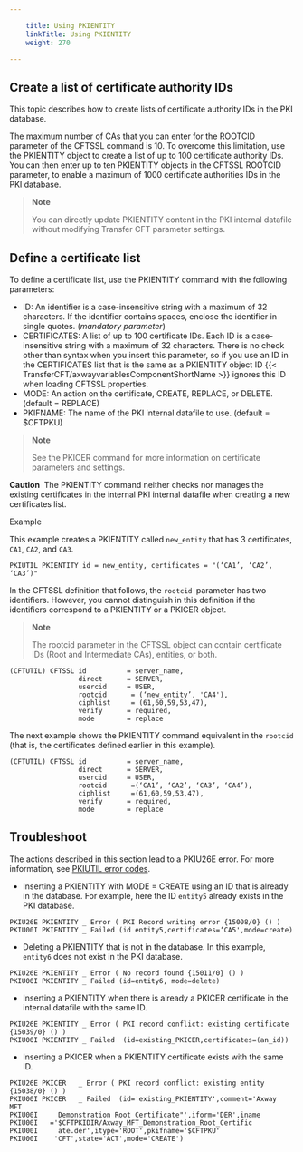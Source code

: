 ```yaml
---

    title: Using PKIENTITY 
    linkTitle: Using PKIENTITY
    weight: 270

---
```

## Create a list of certificate authority IDs

This topic describes how to create lists of certificate authority IDs in the PKI database.

The maximum number of CAs that you can enter for the ROOTCID parameter of the CFTSSL command is 10. To overcome this limitation, use the PKIENTITY object to create a list of up to 100 certificate authority IDs. You can then enter up to ten PKIENTITY objects in the CFTSSL ROOTCID parameter, to enable a maximum of 1000 certificate authorities IDs in the PKI database.

> **Note**
>
> You can directly update PKIENTITY content in the PKI internal datafile without modifying Transfer CFT parameter settings.

## Define a certificate list

To define a certificate list, use the PKIENTITY command with the following parameters:

- ID: An identifier is a case-insensitive string with a maximum of 32 characters. If the identifier contains spaces, enclose the identifier in single quotes. (*mandatory* *parameter*)
- CERTIFICATES: A list of up to 100 certificate IDs. Each ID is a case-insensitive string with a maximum of 32 characters. There is no check other than syntax when you insert this parameter, so if you use an ID in the CERTIFICATES list that is the same as a PKIENTITY object ID {{< TransferCFT/axwayvariablesComponentShortName >}} ignores this ID when loading CFTSSL properties.  
- MODE: An action on the certificate, CREATE, REPLACE, or DELETE. (default = REPLACE)
- PKIFNAME: The name of the PKI internal datafile to use. (default = $CFTPKU)

> **Note**
>
> See the PKICER command for more information on certificate parameters and settings.

**Caution**  The PKIENTITY command neither checks nor manages the existing certificates in the internal PKI internal datafile when creating a new certificates list.

<span class="autonumber"></span>Example

This example creates a PKIENTITY called <span class="code">`new_entity`</span> that has 3 certificates, <span class="code">`CA1`</span>, <span class="code">`CA2`</span>, and <span class="code">`CA3`</span>.

```
PKIUTIL PKIENTITY id = new_entity, certificates = "(‘CA1’, ‘CA2’, ‘CA3’)"
```

In the CFTSSL definition that follows, the <span class="code">`rootcid `</span>parameter has two identifiers. However, you cannot distinguish in this definition if the identifiers correspond to a PKIENTITY or a PKICER object.

> **Note**
>
> The rootcid parameter in the CFTSSL object can contain certificate IDs (Root and Intermediate CAs), entities, or both.

```
(CFTUTIL) CFTSSL id          = server_name,
                 direct      = SERVER,
                 usercid     = USER,
                 rootcid      = (‘new_entity’, 'CA4'),
                 ciphlist     = (61,60,59,53,47),
                 verify      = required,
                 mode        = replace      
```

The next example shows the PKIENTITY command equivalent in the <span class="code">`rootcid `</span>(that is, the certificates defined earlier in this example).

```
(CFTUTIL) CFTSSL id          = server_name,
                 direct      = SERVER,
                 usercid     = USER,
                 rootcid      =(‘CA1’, ‘CA2’, ‘CA3’, ‘CA4’),
                 ciphlist     =(61,60,59,53,47),
                 verify      = required,
                 mode        = replace      
```

## Troubleshoot

The actions described in this section lead to a PKIU26E error. For more information, see [PKIUTIL error codes](../../../../troubleshoot_intro/messages_and_error_codes_start_here/pkiutil_error_codes).

- Inserting a PKIENTITY with MODE = CREATE using an ID that is already in the database. For example, here the ID <span class="code">`entity5`</span> already exists in the PKI database.

```
PKIU26E PKIENTITY _ Error ( PKI Record writing error {15008/0} () )
PKIU00I PKIENTITY _ Failed (id entity5,certificates=‘CA5',mode=create)
```

- Deleting a PKIENTITY that is not in the database. In this example, <span class="code">`entity6`</span> does not exist in the PKI database.

```
PKIU26E PKIENTITY _ Error ( No record found {15011/0} () )
PKIU00I PKIENTITY _ Failed (id=entity6, mode=delete)
```

- Inserting a PKIENTITY when there is already a PKICER certificate in the internal datafile with the same ID.

```
PKIU26E PKIENTITY _ Error ( PKI record conflict: existing certificate {15039/0} () )
PKIU00I PKIENTITY _ Failed  (id=existing_PKICER,certificates=(an_id))
```

- Inserting a PKICER when a PKIENTITY certificate exists with the same ID.

```
PKIU26E PKICER   _ Error ( PKI record conflict: existing entity {15038/0} () )
PKIU00I PKICER   _ Failed  (id='existing_PKIENTITY',comment='Axway MFT 
PKIU00I     Demonstration Root Certificate"',iform='DER',iname
PKIU00I   ='$CFTPKIDIR/Axway_MFT_Demonstration_Root_Certific
PKIU00I     ate.der',itype='ROOT',pkifname='$CFTPKU'
PKIU00I    'CFT',state='ACT',mode='CREATE')
```
